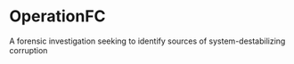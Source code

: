 # OperationFC
A forensic investigation seeking to identify sources of system-destabilizing corruption
